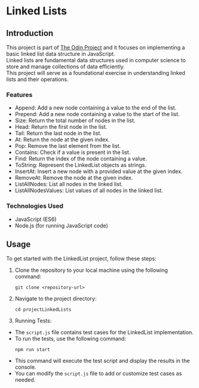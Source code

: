 # Linked Lists

## Introduction

This project is part of [The Odin Project](https://www.theodinproject.com/lessons/javascript-linked-lists) and it focuses on implementing a basic linked list data structure in JavaScript.<br />
Linked lists are fundamental data structures used in computer science to store and manage collections of data efficiently.<br />
This project will serve as a foundational exercise in understanding linked lists and their operations.

### Features

- Append: Add a new node containing a value to the end of the list.
- Prepend: Add a new node containing a value to the start of the list.
- Size: Return the total number of nodes in the list.
- Head: Return the first node in the list.
- Tail: Return the last node in the list.
- At: Return the node at the given index.
- Pop: Remove the last element from the list.
- Contains: Check if a value is present in the list.
- Find: Return the index of the node containing a value.
- ToString: Represent the LinkedList objects as strings.
- InsertAt: Insert a new node with a provided value at the given index.
- RemoveAt: Remove the node at the given index.
- ListAllNodes: List all nodes in the linked list.
- ListAllNodesValues: List values of all nodes in the linked list.

### Technologies Used

-   JavaScript (ES6)
-   Node.js (for running JavaScript code)

## Usage

To get started with the LinkedList project, follow these steps:

1. Clone the repository to your local machine using the following command:
    ```
    git clone <repository-url>
    ```
2. Navigate to the project directory:
    ```
    cd projectLinkedLists
    ```
3. Running Tests:
- The `script.js` file contains test cases for the LinkedList implementation.
- To run the tests, use the following command:
    ```
    npm run start
    ```
- This command will execute the test script and display the results in the console.
- You can modify the `script.js` file to add or customize test cases as needed.

